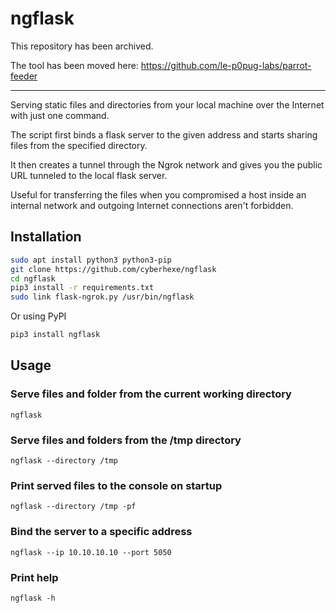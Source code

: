 # ngflask

This repository has been archived.

The tool has been moved here: https://github.com/le-p0pug-labs/parrot-feeder

---

Serving static files and directories from your local machine over the Internet with just one command.

The script first binds a flask server to the given address and starts sharing files from the specified directory.

It then creates a tunnel through the Ngrok network and gives you the public URL tunneled to the local flask server.

Useful for transferring the files when you compromised a host inside an internal network and outgoing Internet connections aren't forbidden.

## Installation

```bash
sudo apt install python3 python3-pip
git clone https://github.com/cyberhexe/ngflask
cd ngflask
pip3 install -r requirements.txt
sudo link flask-ngrok.py /usr/bin/ngflask
```

Or using PyPI
```bash
pip3 install ngflask
```

## Usage

### Serve files and folder from the current working directory
`ngflask`

### Serve files and folders from the /tmp directory
`ngflask --directory /tmp`

### Print served files to the console on startup
`ngflask --directory /tmp -pf`

### Bind the server to a specific address
`ngflask --ip 10.10.10.10 --port 5050`

### Print help
`ngflask -h`
